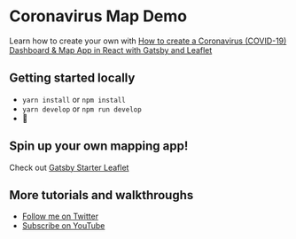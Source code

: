 # Coronavirus Map Demo

Learn how to create your own with [How to create a Coronavirus (COVID-19) Dashboard & Map App in React with Gatsby and Leaflet](https://www.youtube.com/watch?v=GryBIsfBfro)

## Getting started locally
* `yarn install` or `npm install`
* `yarn develop` or `npm run develop`
* 🚀

## Spin up your own mapping app!
Check out [Gatsby Starter Leaflet](https://github.com/colbyfayock/gatsby-starter-leaflet)

## More tutorials and walkthroughs
* [Follow me on Twitter](https://twitter.com/colbyfayock)
* [Subscribe on YouTube](https://www.youtube.com/colbyfayock)
